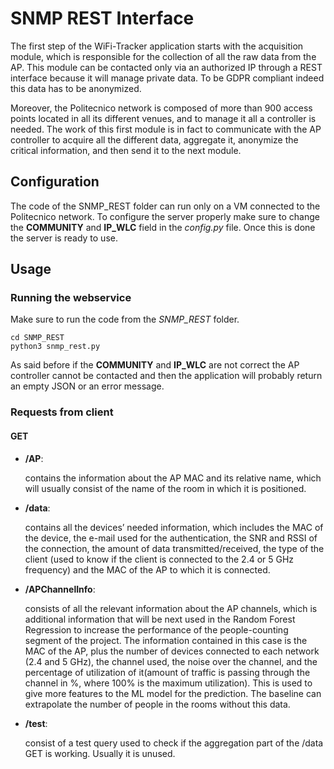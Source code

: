 # SNMP REST Interface
The first step of the WiFi-Tracker application starts with the acquisition module, which is responsible for the collection of all the raw data from the AP. This module can be contacted only via an authorized IP through a REST interface because it will manage private data. To be GDPR compliant indeed this data has to be anonymized.

Moreover, the Politecnico network is composed of more than 900 access points located in all its different venues, and to manage it all a controller is needed. The work of this first module is in fact to communicate with the AP controller to acquire all the different data, aggregate it, anonymize the critical information, and then send it to the next module.

## Configuration
The code of the SNMP_REST folder can run only on a VM connected to the Politecnico network.
To configure the server properly make sure to change the **COMMUNITY** and **IP_WLC** field in the *config.py* file.
Once this is done the server is ready to use.

## Usage
### Running the webservice
Make sure to run the code from the *SNMP_REST* folder.
```
cd SNMP_REST
python3 snmp_rest.py
```
As said before if the **COMMUNITY** and **IP_WLC** are not correct the AP controller cannot be contacted and then the application will probably return an empty JSON or an error message.

### Requests from client
#### GET
- **/AP**:

  contains the information about the AP MAC and its relative name, which will usually consist of the name of the room in which it is positioned.
- **/data**:

  contains all the devices’ needed information, which includes the MAC of the device, the e-mail used for the authentication, the SNR and RSSI of the connection, the amount of data transmitted/received, the type of the client (used to know if the client is connected to the 2.4 or 5 GHz frequency) and the MAC of the AP to which it is connected.
- **/APChannelInfo**:

  consists of all the relevant information about the AP channels, which is additional information that will be next used in the Random Forest Regression to increase the performance of the people-counting segment of the project. The information contained in this case is the MAC of the AP, plus the number of devices connected to each network (2.4 and 5 GHz), the channel used, the noise over the channel, and the percentage of utilization of it(amount of traffic is passing through the channel in %, where 100% is the maximum utilization). This is used to give more features to the ML model for the prediction. The baseline can extrapolate the number of people in the rooms without this data.
- **/test**:

  consist of a test query used to check if the aggregation part of the /data GET is working. Usually it is unused.
